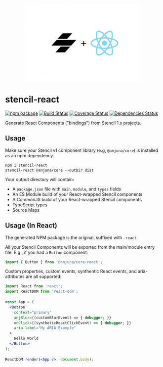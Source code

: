 <p align="center">
  <img src="hero.png" height="250">
</p>

# stencil-react

[![npm package][npm-image]][npm-url]
[![Build Status][travis-image]][travis-url]
[![Coverage Status][coveralls-image]][coveralls-url]
[![Dependencies Status][david-image]][david-url]

Generate React Components ("bindings") from Stencil 1.x projects.

## Usage

Make sure your Stencil v1 component library (e.g, `@anjuna/core`) is installed as an npm dependency.

```
npm i stencil-react
stencil-react @anjuna/core --outDir dist
```

Your output directory will contain:

- A `package.json` file with `main`, `module`, and `types` fields
- An ES Module build of your React-wrapped Stencil components
- A CommonJS build of your React-wrapped Stencil components
- TypeScript types
- Source Maps

## Usage (In React)

The generated NPM package is the original, suffixed with `-react`.

All your Stencil Components will be exported from the main/module entry file. E.g., if you had a `Button` component:

```jsx
import { Button } from '@anjuna/core-react';
```

Custom properties, custom events, synthentic React events, and aria-attributes are all supported:

```jsx
import React from 'react';
import ReactDOM from 'react-dom';

const App = (
  <Button
    context="primary"
    anjBlur={(customBlurEvent) => { debugger; }}
    onClick={(syntheticReactClickEvent) => { debugger; }}
    aria-label="My ARIA Example"
  >
    Hello World
  </Button>
);

ReactDOM.render(<App />, document.body);
```

[npm-image]:https://img.shields.io/npm/v/stencil-react.svg
[npm-url]:https://www.npmjs.com/package/stencil-react
[travis-image]:https://travis-ci.org/petermikitsh/stencil-react.svg?branch=master
[travis-url]:https://travis-ci.org/petermikitsh/stencil-react
[david-image]:https://david-dm.org/petermikitsh/stencil-react/status.svg
[david-url]:https://david-dm.org/petermikitsh/stencil-react
[coveralls-image]:https://coveralls.io/repos/github/petermikitsh/stencil-react/badge.svg?branch=master
[coveralls-url]:https://coveralls.io/github/petermikitsh/stencil-react?branch=master
